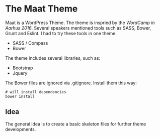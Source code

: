 # The Maat Theme

Maat is a WordPress Theme. The theme is inspried by the *WordCamp in Aarhus 2016*. 
Several speakers mentioned tools such as SASS, Bower, Grunt and Eslint. 
I had to try these tools in one theme. 

* SASS / Compass
* Bower

The theme includes several libraries, such as:

* Bootstrap
* Jquery

The Bower files are ignored via .gitignore. Install them this way:

~~~~
# will install dependencies
bower install
~~~~

## Idea

The general idea is to create a basic skeleton files for further theme developments.


